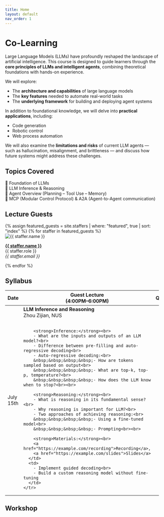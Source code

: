 ```yaml
---
title: Home
layout: default
nav_order: 1
---
```


# Co-Learning


Large Language Models (LLMs) have profoundly reshaped the landscape of artificial intelligence. This course is designed to guide learners through the **core principles of LLMs and intelligent agents**, combining theoretical foundations with hands-on experience.

We will explore:
- The **architecture and capabilities** of large language models
- The **key features** needed to automate real-world tasks
- The **underlying framework** for building and deploying agent systems

In addition to foundational knowledge, we will delve into **practical applications**, including:
- Code generation
- Robotic control
- Web process automation

We will also examine the **limitations and risks** of current LLM agents — such as hallucination, misalignment, and brittleness — and discuss how future systems might address these challenges.


## Topics Covered

 🔹 Foundation of LLMs  
 🔹 LLM Inference & Reasoning          
 🔹 Agent Overview (Planning – Tool Use – Memory)       
 🔹 MCP (Modular Control Protocol) & A2A (Agent-to-Agent communication)


## Lecture Guests

<div class="staff-grid">
{% assign featured_guests = site.staffers | where: "featured", true | sort: "index" %}
{% for staffer in featured_guests %}
  <div class="staff-card">
    <img src="{{ staffer.picture }}" alt="{{ staffer.name }}" />
    <p>
      <strong><a href="{{ staffer.external_url }}" target="_blank">{{ staffer.name }}</a></strong><br>
      {{ staffer.role }}<br>
      <em>{{ staffer.email }}</em>
    </p>
  </div>
{% endfor %}
</div>

## Syllabus

<table>
  <thead>
    <tr>
      <th>Date</th>
      <th>Guest Lecture<br>(4:00PM–6:00PM)</th>
      <th>Quiz</th>
    </tr>
  </thead>
  <tbody>
    <tr>
      <td>July 15th</td>
      <td>
        <strong>LLM Inference and Reasoning</strong><br>
        Zhou Zijian, NUS<br><br>

        <strong>Inference:</strong><br>
        - What are the inputs and outputs of an LLM model?<br>
        - Difference between pre-filling and auto-regressive decoding<br>
        - Auto-regressive decoding:<br>
        &nbsp;&nbsp;&nbsp;&nbsp;- How are tokens sampled based on output<br>
        &nbsp;&nbsp;&nbsp;&nbsp;- What are top-k, top-p, temperature?<br>
        &nbsp;&nbsp;&nbsp;&nbsp;- How does the LLM know when to stop?<br><br>

        <strong>Reasoning:</strong><br>
        - What is reasoning in its fundamental sense?<br>
        - Why reasoning is important for LLM?<br>
        - Two approaches of achieving reasoning:<br>
        &nbsp;&nbsp;&nbsp;&nbsp;- Using a fine-tuned model<br>
        &nbsp;&nbsp;&nbsp;&nbsp;- Prompting<br><br>

        <strong>Materials:</strong><br>
        <a href="https://example.com/recording">Recording</a>, 
        <a href="https://example.com/slides">Slides</a>
      </td>
      <td>
        - Implement guided decoding<br>
        - Build a custom reasoning model without fine-tuning
      </td>
    </tr>
  </tbody>
</table>





## Workshop